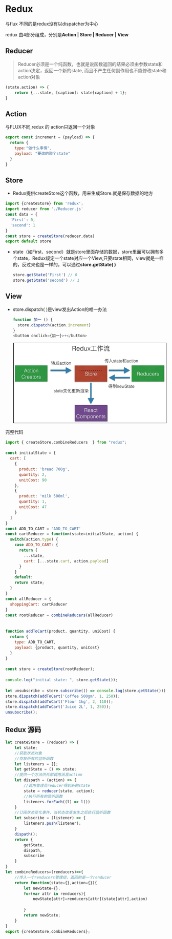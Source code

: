 # Redux

与flux 不同的是redux没有以dispatcher为中心

redux 由4部分组成，分别是**Action | Store | Reducer | View**

## Reducer

> Reducer必须是一个纯函数，也就是说函数返回的结果必须由参数state和action决定，返回一个新的state, 而且不产生任何副作用也不能修改state和action对象

```js
(state,action) => {
    return {...state, [caption]: state[caption] + 1};
}
```

## Action

与FLUX不同,redux 的 action只返回一个对象

```js
export const increment = (payload) => {
  return {
    type:"做什么事情",
    payload: "要改的那个state"
  }
}
```

## Store 

- Redux提供createStore这个函数，用来生成Store.就是保存数据的地方

```js
import {createStore} from 'redux';
import reducer from './Reducer.js'
const data = {
  'First': 0,
  'second': 1
}
const store = createStore(reducer,data)
export default store
```

- state（如First、second）就是store里面存储的数据，store里面可以拥有多个state，Redux规定一个state对应一个View,只要state相同，view就是一样的，反过来也是一样的，可以通过**store.getState( )**

  ```js
  store.getState('First') // 0
  store.getState('second') // 1
  ```

  

## View

- store.dispatch( )是view发出Action的唯一办法

  ```js
  function 加一 () {
  	store.dispatch(action.increment)
  }
  <button onclick={加一}>+</button>
  ```

  ![avatar](redux.png)

完整代码

```js
import { createStore,combineReducers  } from "redux";

const initialState = {
  cart: [
    {
      product: 'bread 700g',
      quantity: 2,
      unitCost: 90
    },
    {
      product: 'milk 500ml',
      quantity: 1,
      unitCost: 47
    }
  ]
}
const ADD_TO_CART = 'ADD_TO_CART'
const cartReducer = function(state=initialState, action) {
  switch(action.type) {
    case ADD_TO_CART: {
      return {
        ...state,
        cart: [...state.cart, action.payload]
      }
    }
    default: 
    return state;
  }
}
const allReducer = {
  shoppingCart: cartReducer
}
const rootReducer = combineReducers(allReducer)


function addToCart(product, quantity, uniCost) {
  return {
    type: ADD_TO_CART,
    payload: {product, quantity, uniCost}
  }
}

const store = createStore(rootReducer);

console.log("initial state: ", store.getState());

let unsubscribe = store.subscribe(() => console.log(store.getState()))
store.dispatch(addToCart('Coffee 500gm', 1, 250));
store.dispatch(addToCart('Flour 1kg', 2, 110));
store.dispatch(addToCart('Juice 2L', 1, 250));
unsubscribe();
```



## Redux 源码

```js
let createStore = (reducer) => {
    let state;
    //获取状态对象
    //存放所有的监听函数
    let listeners = [];
    let getState = () => state;
    //提供一个方法供外部调用派发action
    let dispath = (action) => {
        //调用管理员reducer得到新的state
        state = reducer(state, action);
        //执行所有的监听函数
        listeners.forEach((l) => l())
    }
    //订阅状态变化事件，当状态改变发生之后执行监听函数
    let subscribe = (listener) => {
        listeners.push(listener);
    }
    dispath();
    return {
        getState,
        dispath,
        subscribe
    }
}
let combineReducers=(renducers)=>{
    //传入一个renducers管理组，返回的是一个renducer
    return function(state={},action={}){
        let newState={};
        for(var attr in renducers){
            newState[attr]=renducers[attr](state[attr],action)

        }
        return newState;
    }
}
export {createStore,combineReducers};
```

